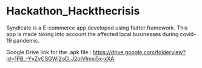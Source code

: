 # Hackathon_Hackthecrisis
Syndicate is a E-commerce app developed using flutter framework. This app is made taking into account the affected local businesses during covid-19 pandemic.

Google Drive link for the .apk file : https://drive.google.com/folderview?id=1PB_-YvZvCSGWi2oD_J2oIVImxj5x-xXA
